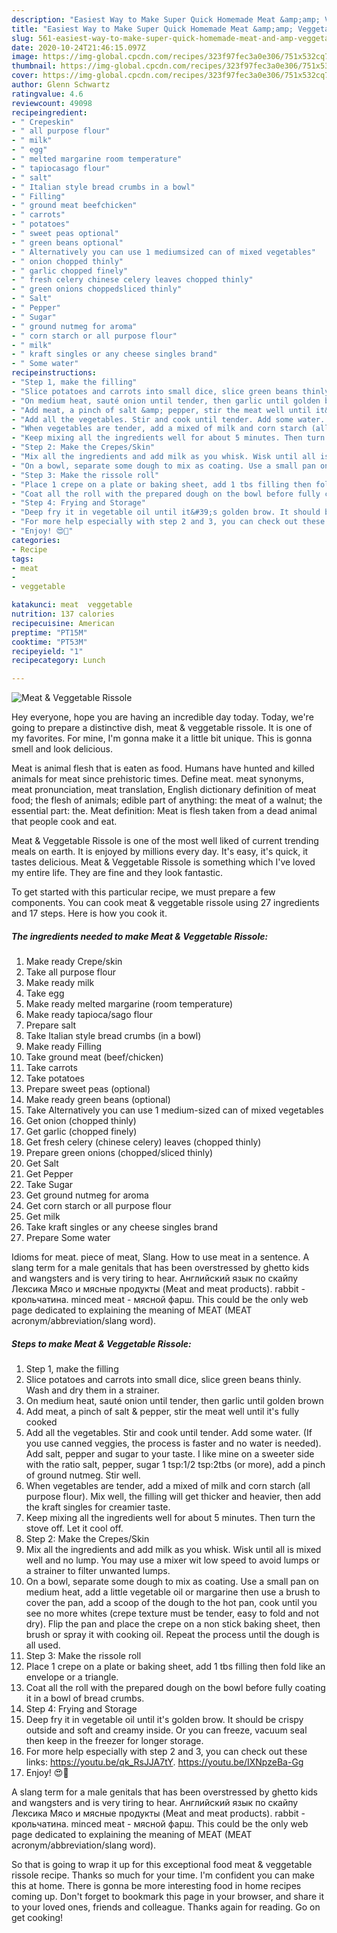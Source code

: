 ```yaml
---
description: "Easiest Way to Make Super Quick Homemade Meat &amp;amp; Veggetable Rissole"
title: "Easiest Way to Make Super Quick Homemade Meat &amp;amp; Veggetable Rissole"
slug: 561-easiest-way-to-make-super-quick-homemade-meat-and-amp-veggetable-rissole
date: 2020-10-24T21:46:15.097Z
image: https://img-global.cpcdn.com/recipes/323f97fec3a0e306/751x532cq70/meat-veggetable-rissole-recipe-main-photo.jpg
thumbnail: https://img-global.cpcdn.com/recipes/323f97fec3a0e306/751x532cq70/meat-veggetable-rissole-recipe-main-photo.jpg
cover: https://img-global.cpcdn.com/recipes/323f97fec3a0e306/751x532cq70/meat-veggetable-rissole-recipe-main-photo.jpg
author: Glenn Schwartz
ratingvalue: 4.6
reviewcount: 49098
recipeingredient:
- " Crepeskin"
- " all purpose flour"
- " milk"
- " egg"
- " melted margarine room temperature"
- " tapiocasago flour"
- " salt"
- " Italian style bread crumbs in a bowl"
- " Filling"
- " ground meat beefchicken"
- " carrots"
- " potatoes"
- " sweet peas optional"
- " green beans optional"
- " Alternatively you can use 1 mediumsized can of mixed vegetables"
- " onion chopped thinly"
- " garlic chopped finely"
- " fresh celery chinese celery leaves chopped thinly"
- " green onions choppedsliced thinly"
- " Salt"
- " Pepper"
- " Sugar"
- " ground nutmeg for aroma"
- " corn starch or all purpose flour"
- " milk"
- " kraft singles or any cheese singles brand"
- " Some water"
recipeinstructions:
- "Step 1, make the filling"
- "Slice potatoes and carrots into small dice, slice green beans thinly. Wash and dry them in a strainer."
- "On medium heat, sauté onion until tender, then garlic until golden brown"
- "Add meat, a pinch of salt &amp; pepper, stir the meat well until it&#39;s fully cooked"
- "Add all the vegetables. Stir and cook until tender. Add some water. (If you use canned veggies, the process is faster and no water is needed). Add salt, pepper and sugar to your taste. I like mine on a sweeter side with the ratio salt, pepper, sugar 1 tsp:1/2 tsp:2tbs (or more), add a pinch of ground nutmeg. Stir well."
- "When vegetables are tender, add a mixed of milk and corn starch (all purpose flour). Mix well, the filling will get thicker and heavier, then add the kraft singles for creamier taste."
- "Keep mixing all the ingredients well for about 5 minutes. Then turn the stove off. Let it cool off."
- "Step 2: Make the Crepes/Skin"
- "Mix all the ingredients and add milk as you whisk. Wisk until all is mixed well and no lump. You may use a mixer wit low speed to avoid lumps or a strainer to filter unwanted lumps."
- "On a bowl, separate some dough to mix as coating. Use a small pan on medium heat, add a little vegetable oil or margarine then use a brush to cover the pan, add a scoop of the dough to the hot pan, cook until you see no more whites (crepe texture must be tender, easy to fold and not dry). Flip the pan and place the crepe on a non stick baking sheet, then brush or spray it with cooking oil. Repeat the process until the dough is all used."
- "Step 3: Make the rissole roll"
- "Place 1 crepe on a plate or baking sheet, add 1 tbs filling then fold like an envelope or a triangle."
- "Coat all the roll with the prepared dough on the bowl before fully coating it in a bowl of bread crumbs."
- "Step 4: Frying and Storage"
- "Deep fry it in vegetable oil until it&#39;s golden brow. It should be crispy outside and soft and creamy inside. Or you can freeze, vacuum seal then keep in the freezer for longer storage."
- "For more help especially with step 2 and 3, you can check out these links: https://youtu.be/qk_RsJJA7tY. https://youtu.be/IXNpzeBa-Gg"
- "Enjoy! 😍🌹"
categories:
- Recipe
tags:
- meat
- 
- veggetable

katakunci: meat  veggetable 
nutrition: 137 calories
recipecuisine: American
preptime: "PT15M"
cooktime: "PT53M"
recipeyield: "1"
recipecategory: Lunch

---
```



![Meat &amp; Veggetable Rissole](https://img-global.cpcdn.com/recipes/323f97fec3a0e306/751x532cq70/meat-veggetable-rissole-recipe-main-photo.jpg)

Hey everyone, hope you are having an incredible day today. Today, we're going to prepare a distinctive dish, meat &amp; veggetable rissole. It is one of my favorites. For mine, I'm gonna make it a little bit unique. This is gonna smell and look delicious.

Meat is animal flesh that is eaten as food. Humans have hunted and killed animals for meat since prehistoric times. Define meat. meat synonyms, meat pronunciation, meat translation, English dictionary definition of meat food; the flesh of animals; edible part of anything: the meat of a walnut; the essential part: the. Meat definition: Meat is flesh taken from a dead animal that people cook and eat.

Meat &amp; Veggetable Rissole is one of the most well liked of current trending meals on earth. It is enjoyed by millions every day. It's easy, it's quick, it tastes delicious. Meat &amp; Veggetable Rissole is something which I've loved my entire life. They are fine and they look fantastic.


To get started with this particular recipe, we must prepare a few components. You can cook meat &amp; veggetable rissole using 27 ingredients and 17 steps. Here is how you cook it.

<!--inarticleads1-->

##### The ingredients needed to make Meat &amp; Veggetable Rissole:

1. Make ready  Crepe/skin
1. Take  all purpose flour
1. Make ready  milk
1. Take  egg
1. Make ready  melted margarine (room temperature)
1. Make ready  tapioca/sago flour
1. Prepare  salt
1. Take  Italian style bread crumbs (in a bowl)
1. Make ready  Filling
1. Take  ground meat (beef/chicken)
1. Take  carrots
1. Take  potatoes
1. Prepare  sweet peas (optional)
1. Make ready  green beans (optional)
1. Take  Alternatively you can use 1 medium-sized can of mixed vegetables
1. Get  onion (chopped thinly)
1. Get  garlic (chopped finely)
1. Get  fresh celery (chinese celery) leaves (chopped thinly)
1. Prepare  green onions (chopped/sliced thinly)
1. Get  Salt
1. Get  Pepper
1. Take  Sugar
1. Get  ground nutmeg for aroma
1. Get  corn starch or all purpose flour
1. Get  milk
1. Take  kraft singles or any cheese singles brand
1. Prepare  Some water


Idioms for meat. piece of meat, Slang. How to use meat in a sentence. A slang term for a male genitals that has been overstressed by ghetto kids and wangsters and is very tiring to hear. Английский язык по скайпу Лексика Мясо и мясные продукты (Meat and meat products). rabbit - крольчатина. minced meat - мясной фарш. This could be the only web page dedicated to explaining the meaning of MEAT (MEAT acronym/abbreviation/slang word). 

<!--inarticleads2-->

##### Steps to make Meat &amp; Veggetable Rissole:

1. Step 1, make the filling
1. Slice potatoes and carrots into small dice, slice green beans thinly. Wash and dry them in a strainer.
1. On medium heat, sauté onion until tender, then garlic until golden brown
1. Add meat, a pinch of salt &amp; pepper, stir the meat well until it&#39;s fully cooked
1. Add all the vegetables. Stir and cook until tender. Add some water. (If you use canned veggies, the process is faster and no water is needed). Add salt, pepper and sugar to your taste. I like mine on a sweeter side with the ratio salt, pepper, sugar 1 tsp:1/2 tsp:2tbs (or more), add a pinch of ground nutmeg. Stir well.
1. When vegetables are tender, add a mixed of milk and corn starch (all purpose flour). Mix well, the filling will get thicker and heavier, then add the kraft singles for creamier taste.
1. Keep mixing all the ingredients well for about 5 minutes. Then turn the stove off. Let it cool off.
1. Step 2: Make the Crepes/Skin
1. Mix all the ingredients and add milk as you whisk. Wisk until all is mixed well and no lump. You may use a mixer wit low speed to avoid lumps or a strainer to filter unwanted lumps.
1. On a bowl, separate some dough to mix as coating. Use a small pan on medium heat, add a little vegetable oil or margarine then use a brush to cover the pan, add a scoop of the dough to the hot pan, cook until you see no more whites (crepe texture must be tender, easy to fold and not dry). Flip the pan and place the crepe on a non stick baking sheet, then brush or spray it with cooking oil. Repeat the process until the dough is all used.
1. Step 3: Make the rissole roll
1. Place 1 crepe on a plate or baking sheet, add 1 tbs filling then fold like an envelope or a triangle.
1. Coat all the roll with the prepared dough on the bowl before fully coating it in a bowl of bread crumbs.
1. Step 4: Frying and Storage
1. Deep fry it in vegetable oil until it&#39;s golden brow. It should be crispy outside and soft and creamy inside. Or you can freeze, vacuum seal then keep in the freezer for longer storage.
1. For more help especially with step 2 and 3, you can check out these links: https://youtu.be/qk_RsJJA7tY. https://youtu.be/IXNpzeBa-Gg
1. Enjoy! 😍🌹


A slang term for a male genitals that has been overstressed by ghetto kids and wangsters and is very tiring to hear. Английский язык по скайпу Лексика Мясо и мясные продукты (Meat and meat products). rabbit - крольчатина. minced meat - мясной фарш. This could be the only web page dedicated to explaining the meaning of MEAT (MEAT acronym/abbreviation/slang word). 

So that is going to wrap it up for this exceptional food meat &amp; veggetable rissole recipe. Thanks so much for your time. I'm confident you can make this at home. There is gonna be more interesting food in home recipes coming up. Don't forget to bookmark this page in your browser, and share it to your loved ones, friends and colleague. Thanks again for reading. Go on get cooking!
